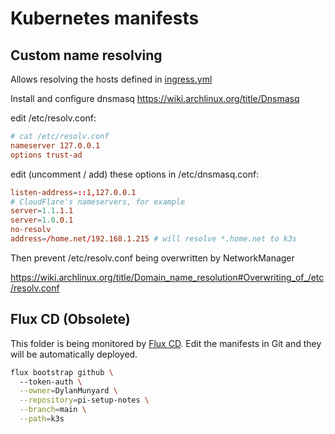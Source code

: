 # Kubernetes manifests

## Custom name resolving
Allows resolving the hosts defined in [ingress.yml](./ingress/ingress.yml)

Install and configure dnsmasq https://wiki.archlinux.org/title/Dnsmasq

edit /etc/resolv.conf:

```conf
# cat /etc/resolv.conf                                                                                                                                  nameserver ::1
nameserver 127.0.0.1
options trust-ad
```

edit (uncomment / add) these options in /etc/dnsmasq.conf:

```conf
listen-address=::1,127.0.0.1
# CloudFlare's nameservers, for example
server=1.1.1.1
server=1.0.0.1
no-resolv
address=/home.net/192.168.1.215 # will resolve *.home.net to k3s 
```

Then prevent /etc/resolv.conf being overwritten by NetworkManager

https://wiki.archlinux.org/title/Domain_name_resolution#Overwriting_of_/etc/resolv.conf

## Flux CD (Obsolete)
This folder is being monitored by [Flux CD](https://fluxcd.io/flux/installation/bootstrap/github/). Edit the manifests in Git and they will be automatically deployed. 

```sh
flux bootstrap github \                                                                                                                                                                     6.94% 10/67GB 
  --token-auth \
  --owner=DylanMunyard \
  --repository=pi-setup-notes \
  --branch=main \
  --path=k3s
```

